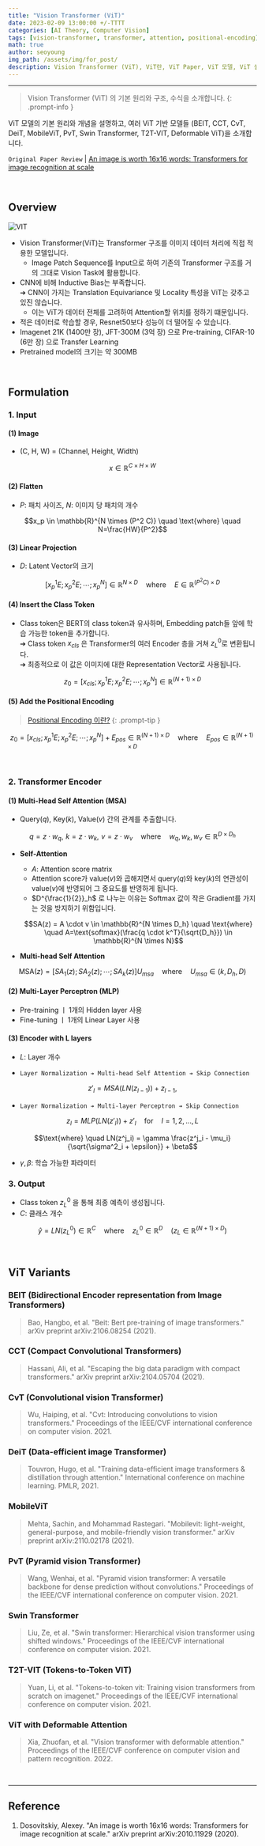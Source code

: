 ```yaml
---
title: "Vision Transformer (ViT)"
date: 2023-02-09 13:00:00 +/-TTTT
categories: [AI Theory, Computer Vision]
tags: [vision-transformer, transformer, attention, positional-encoding]
math: true
author: seoyoung
img_path: /assets/img/for_post/
description: Vision Transformer (ViT), ViT란, ViT Paper, ViT 모델, ViT 설명, ViT model, ViT 구조, ViT Architecture, ViT 논문리뷰, BEIT, CCT, CVT, DeiT, MobileViT, PvT, Swin Transformer, T2T-VIT, Deformable
---
```



------------------------
> Vision Transformer (ViT) 의 기본 원리와 구조, 수식을 소개합니다.
{: .prompt-info }

ViT 모델의 기본 원리와 개념을 설명하고, 여러 ViT 기반 모델들 (BEIT, CCT, CvT, DeiT, MobileViT, PvT, Swin Transformer, T2T-VIT, Deformable ViT)을 소개합니다. 

`Original Paper Review` 
| [An image is worth 16x16 words: Transformers for image recognition at scale](https://github.com/standing-o/Machine_Learning_Paper_Review/issues/15)

&nbsp;
&nbsp;
&nbsp;

## **Overview**
![VIT](20230209-1.png)
- Vision Transformer(ViT)는 Transformer 구조를 이미지 데이터 처리에 직접 적용한 모델입니다.
  - Image Patch Sequence를 Input으로 하여 기존의 Transformer 구조를 거의 그대로 Vision Task에 활용합니다.
- CNN에 비해 Inductive Bias는 부족합니다.     
  ➔ CNN이 가지는 Translation Equivariance 및 Locality 특성을 ViT는 갖추고 있진 않습니다.
    - 이는 ViT가 데이터 전체를 고려하여 Attention할 위치를 정하기 떄문입니다. 
- 적은 데이터로 학습할 경우, Resnet50보다 성능이 더 떨어질 수 있습니다.
- Imagenet 21K (1400만 장), JFT-300M (3억 장) 으로 Pre-training, CIFAR-10 (6만 장) 으로 Transfer Learning
- Pretrained model의 크기는 약 300MB

&nbsp;
&nbsp;
&nbsp;

## **Formulation**
### **1. Input**
#### (1) Image
- (C, H, W) = (Channel, Height, Width)
    
$$x\in\mathbb{R}^{C\times{H}\times{W}}$$
    

#### (2) Flatten
- $P$: 패치 사이즈,  $N$: 이미지 당 패치의 개수
     
$$x_p \in \mathbb{R}^{N \times (P^2 C)} \quad \text{where} \quad N=\frac{HW}{P^2}$$

#### (3) Linear Projection
- $D$: Latent Vector의 크기
     
$$[x^1_p E; x^2_p E; \cdots ; x^N_p] \in \mathbb{R}^{N \times D} \quad \text{where} \quad E \in \mathbb{R}^{(P^2 C)\times D}$$

#### (4) Insert the Class Token
- Class token은 BERT의 class token과 유사하며, Embedding patch들 앞에 학습 가능한 token을 추가합니다.   
  ➔ Class token $x_{cls}$ 은 Transformer의 여러 Encoder 층을 거쳐 $z^0 _L$로 변환됩니다.    
  ➔ 최종적으로 이 값은 이미지에 대한 Representation Vector로 사용됩니다.    

$$z_0= [x_{cls}; x^1_p E; x^2_p E; \cdots ; x^N_p] \in \mathbb{R}^{(N+1)\times D}$$

#### (5) Add the Positional Encoding
> [Positional Encoding 이란?](https://standing-o.github.io/posts/positional-encoding/)
{: .prompt-tip }
    
$$z_0= [x_{cls}; x^1_p E; x^2_p E; \cdots ; x^N_p] + E_{pos} \in \mathbb{R}^{(N+1)\times D} \quad \text{where} \quad E_{pos} \in \mathbb{R}^{(N+1)\times D}$$

&nbsp;
&nbsp;
&nbsp;

### **2. Transformer Encoder**
#### (1) Multi-Head Self Attention (MSA)
- Query($q$), Key($k$), Value($v$) 간의 관계를 추출합니다.
    
$$q = z \cdot w_q, \,\, k=z\cdot w_k, \,\, v = z \cdot w_v \quad \text{where} \quad w_q, w_k, w_v \in \mathbb{R}^{D \times D_h}$$
    
- **Self-Attention** 
  - $A$: Attention score matrix
  - Attention score가 value($v$)와 곱해지면서 query($q$)와 key($k$)의 연관성이 value($v$)에 반영되어 그 중요도를 반영하게 됩니다.
  - $D^{\frac{1}{2}}_h$ 로 나누는 이유는 Softmax 값이 작은 Gradient를 가지는 것을 방지하기 위함입니다.
    
  $$SA(z) = A \cdot v \in \mathbb{R}^{N \times D_h} \quad \text{where} \quad A=\text{softmax}(\frac{q \cdot k^T}{\sqrt{D_h}}) \in \mathbb{R}^{N \times N}$$

- **Multi-head Self Attention**
    
$$\text{MSA}(z) = [SA_1(z); SA_2(z); \cdots ; SA_k(z)]U_{msa} \quad \text{where} \quad U_{msa} \in (k, D_h, D)$$

#### (2) Multi-Layer Perceptron (MLP)
- Pre-training ㅣ 1개의 Hidden layer 사용
- Fine-tuning ㅣ 1개의 Linear Layer 사용

#### (3) Encoder with L layers
- $L$: Layer 개수

- `Layer Normalization ➔ Multi-head Self Attention ➔ Skip Connection`
    
$$z'_l = MSA(LN(z_{l-1})) + z_{l-1},$$
    
- `Layer Normalization ➔ Multi-layer Perceptron ➔ Skip Connection`
    
$$z_l = MLP(LN(z'_l)) + z'_l \quad \text{for} \quad l=1,2,\ldots, L$$
    

$$\text{where} \quad LN(z^j_i) = \gamma \frac{z^j_i - \mu_i}{\sqrt{\sigma^2_i + \epsilon}} + \beta$$
    
- $\gamma, \beta$: 학습 가능한 파라미터

### **3. Output**
- Class token $z^0 _L$ 을 통해 최종 예측이 생성됩니다.
- $C$: 클래스 개수
    
$$\hat{y} = LN(z^0_L) \in \mathbb{R}^C \quad \text{where} \quad z^0_L \in \mathbb{R}^D \quad (z_L \in \mathbb{R}^{(N+1) \times D})$$
    

&nbsp;
&nbsp;
&nbsp;

## **ViT Variants**
### **BEIT** (Bidirectional Encoder representation from Image Transformers)
> Bao, Hangbo, et al. "Beit: Bert pre-training of image transformers." arXiv preprint arXiv:2106.08254 (2021).

### **CCT** (Compact Convolutional Transformers)
> Hassani, Ali, et al. "Escaping the big data paradigm with compact transformers." arXiv preprint arXiv:2104.05704 (2021).

### **CvT** (Convolutional vision Transformer)
> Wu, Haiping, et al. "Cvt: Introducing convolutions to vision transformers." Proceedings of the IEEE/CVF international conference on computer vision. 2021.

### **DeiT** (Data-efficient image Transformer)
> Touvron, Hugo, et al. "Training data-efficient image transformers & distillation through attention." International conference on machine learning. PMLR, 2021.

### **MobileViT**
> Mehta, Sachin, and Mohammad Rastegari. "Mobilevit: light-weight, general-purpose, and mobile-friendly vision transformer." arXiv preprint arXiv:2110.02178 (2021).

### **PvT** (Pyramid vision Transformer)
> Wang, Wenhai, et al. "Pyramid vision transformer: A versatile backbone for dense prediction without convolutions." Proceedings of the IEEE/CVF international conference on computer vision. 2021.

### **Swin Transformer**
> Liu, Ze, et al. "Swin transformer: Hierarchical vision transformer using shifted windows." Proceedings of the IEEE/CVF international conference on computer vision. 2021.

### **T2T-VIT** (Tokens-to-Token VIT)
> Yuan, Li, et al. "Tokens-to-token vit: Training vision transformers from scratch on imagenet." Proceedings of the IEEE/CVF international conference on computer vision. 2021.

### **ViT with Deformable Attention**
> Xia, Zhuofan, et al. "Vision transformer with deformable attention." Proceedings of the IEEE/CVF conference on computer vision and pattern recognition. 2022.

&nbsp;
&nbsp;
&nbsp;

---------------
## Reference
1. Dosovitskiy, Alexey. "An image is worth 16x16 words: Transformers for image recognition at scale." arXiv preprint arXiv:2010.11929 (2020).

